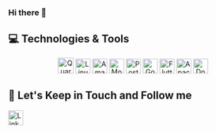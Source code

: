 ### Hi there 👋

## 💻 Technologies & Tools

<p align="center">

<img src="https://img.shields.io/badge/Quarkus-4695EB?logo=quarkus&logoColor=fff&style=flat" alt="Quarkus Badge" height="32">
<img src="https://img.shields.io/badge/Linux-FCC624?logo=linux&logoColor=000&style=flat" alt="Linux Badge" height="30">
<img src="https://img.shields.io/badge/Amazon%20AWS-232F3E?logo=amazonaws&logoColor=fff&style=flat" alt="Amazon AWS Badge" height="30">
<img src="https://img.shields.io/badge/MongoDB-47A248?logo=mongodb&logoColor=fff&style=flat" alt="MongoDB Badge" height="30">
<img src="https://img.shields.io/badge/PostgreSQL-4169E1?logo=postgresql&logoColor=fff&style=flat" alt="PostgreSQL Badge" height="30">
<img src="https://img.shields.io/badge/Go-00ADD8?logo=go&logoColor=fff&style=flat" alt="Go Badge" height="30">
<img src="https://img.shields.io/badge/Flutter-02569B?logo=flutter&logoColor=fff&style=flat" alt="Flutter Badge" height="30">
<img src="https://img.shields.io/badge/Apache%20Kafka-231F20?logo=apachekafka&logoColor=fff&style=flat" alt="Apache Kafka Badge" height="30">
<img src="https://img.shields.io/badge/Docker-2496ED?logo=docker&logoColor=fff&style=flat" alt="Docker Badge" height="30">

## 🎯 Let's Keep in Touch and Follow me 

<a href="https://www.linkedin.com/in/andrevalverdebrazil/">
  <img src="https://img.shields.io/badge/LinkedIn-0A66C2?logo=linkedin&logoColor=fff&style=flat" alt="LinkedIn Badge" height="30">
</a>
